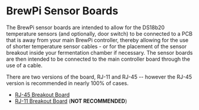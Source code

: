 BrewPi Sensor Boards
====================

The BrewPi sensor boards are intended to allow for the DS18b20 temperature sensors (and optionally, door switch) to be connected to a PCB that is away from your main BrewPi controller, thereby allowing for the use of shorter temperature sensor cables - or for the placement of the sensor breakout inside your fermentation chamber if necessary. The sensor boards are then intended to be connected to the main controller board through the use of a cable.

There are two versions of the board, RJ-11 and RJ-45 -- however the RJ-45 version is recommended in nearly 100% of cases. 


* [RJ-45 Breakout Board](RJ-11%20Sensor%20Breakout.md)
* [RJ-11 Breakout Board](RJ-45%20Sensor%20Breakout.md) (**NOT RECOMMENDED**)
